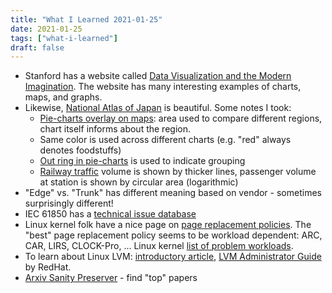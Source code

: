 ```yaml
---
title: "What I Learned 2021-01-25"
date: 2021-01-25
tags: ["what-i-learned"]
draft: false
---
```


- Stanford has a website called [Data Visualization and the Modern Imagination](https://exhibits.stanford.edu/dataviz/).
  The website has many interesting examples of charts, maps, and graphs.
- Likewise, [National Atlas of Japan](https://www.gsi.go.jp/atlas/atlas-e-etsuran.html) is beautiful.
  Some notes I took:
  - [Pie-charts overlay on maps](https://www.gsi.go.jp/atlas/archive/j-atlas-d_2e_30.pdf): area used to compare different regions, chart itself informs about the region. 
  - Same color is used across different charts (e.g. "red" always denotes foodstuffs)
  - [Out ring in pie-charts](https://www.gsi.go.jp/atlas/archive/j-atlas-d_2e_31.pdf) is used to indicate grouping
  - [Railway traffic](https://www.gsi.go.jp/atlas/archive/j-atlas-d_e_49.pdf) volume is shown by thicker lines, passenger volume at station is shown by circular area (logarithmic)
- "Edge" vs. "Trunk" has different meaning based on vendor - sometimes surprisingly different!
- IEC 61850 has a [technical issue database](https://iec61850.tissue-db.com/parts.mspx)
- Linux kernel folk have a nice page on [page replacement policies](https://linux-mm.org/AdvancedPageReplacement).
  The "best" page replacement policy seems to be workload dependent: ARC, CAR, LIRS, CLOCK-Pro, ...
  Linux kernel [list of problem workloads](https://linux-mm.org/ProblemWorkloads). 
- To learn about Linux LVM: [introductory article](https://www.linuxjournal.com/content/lvm-demystified),
  [LVM Administrator Guide](https://access.redhat.com/documentation/en-us/red_hat_enterprise_linux/6/html-single/logical_volume_manager_administration/index) by RedHat.
- [Arxiv Sanity Preserver](http://arxiv-sanity.com/top?timefilter=alltime&vfilter=all) - find "top" papers

